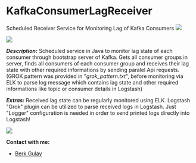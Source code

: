 # KafkaConsumerLagReceiver
Scheduled Receiver Service for Monitoring Lag of Kafka Consumers
![](https://user-images.githubusercontent.com/20780894/53306658-f3ef9b80-38a0-11e9-8e20-b4d77e929cdd.JPG)


![](https://user-images.githubusercontent.com/20780894/53306688-5c3e7d00-38a1-11e9-849c-de4e58ca1535.png)

**_Description:_** Scheduled service in Java to monitor lag state of each consumer through bootstrap server of Kafka. Gets all consumer groups in server, finds all consumers of each consumer group and receives their lag state with other required informations by sending paralel Api requests. (GROK pattern was provided in "_grok_pattern.txt_", before monitoring via ELK to parse log message which contains lag state and other required informations like topic or consumer details in Logstash)

**_Extras:_** Received lag state can be regularly monitored using ELK. Logstash "Grok" plugin can be utilized to parse received logs in Logstash. Just "Logger" configuration is needed in order to send printed logs directly into Logstash!

![](https://user-images.githubusercontent.com/20780894/53306672-2f8a6580-38a1-11e9-9794-d4c7b9d23192.jpg)


**Contact with me:** 
- [Berk Gulay](https://www.linkedin.com/in/berk-gulay97/)
